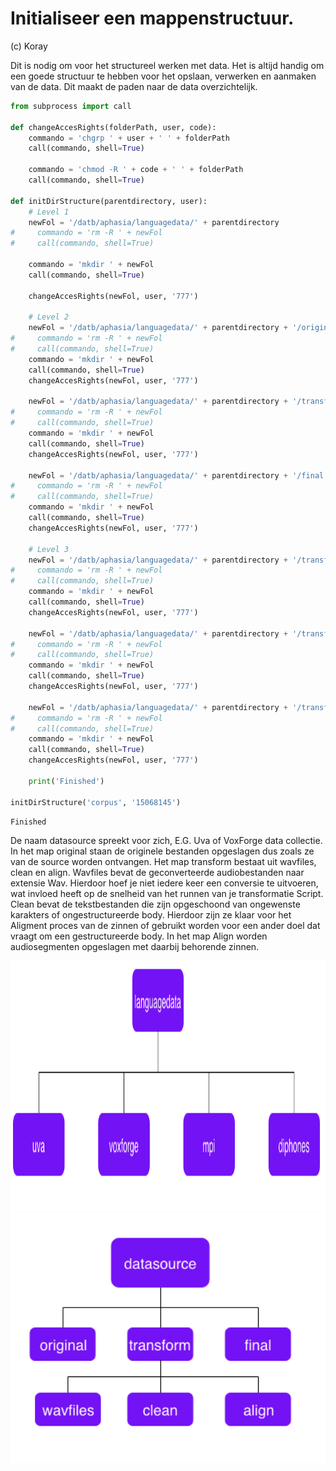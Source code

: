
<h1>Initialiseer een mappenstructuur.</h1>
<p>(c) Koray</p>
<p>Dit is nodig om voor het structureel werken met data. Het is altijd handig om een goede structuur te hebben voor het opslaan, verwerken en aanmaken van de data. Dit maakt de paden naar de data overzichtelijk.</p>


```python
from subprocess import call

def changeAccesRights(folderPath, user, code):
    commando = 'chgrp ' + user + ' ' + folderPath
    call(commando, shell=True)

    commando = 'chmod -R ' + code + ' ' + folderPath
    call(commando, shell=True)

def initDirStructure(parentdirectory, user):
    # Level 1
    newFol = '/datb/aphasia/languagedata/' + parentdirectory
#     commando = 'rm -R ' + newFol
#     call(commando, shell=True)

    commando = 'mkdir ' + newFol
    call(commando, shell=True)
    
    changeAccesRights(newFol, user, '777')

    # Level 2
    newFol = '/datb/aphasia/languagedata/' + parentdirectory + '/original'
#     commando = 'rm -R ' + newFol
#     call(commando, shell=True)
    commando = 'mkdir ' + newFol
    call(commando, shell=True)
    changeAccesRights(newFol, user, '777')

    newFol = '/datb/aphasia/languagedata/' + parentdirectory + '/transform'
#     commando = 'rm -R ' + newFol
#     call(commando, shell=True)
    commando = 'mkdir ' + newFol
    call(commando, shell=True)
    changeAccesRights(newFol, user, '777')

    newFol = '/datb/aphasia/languagedata/' + parentdirectory + '/final'
#     commando = 'rm -R ' + newFol
#     call(commando, shell=True)
    commando = 'mkdir ' + newFol
    call(commando, shell=True)
    changeAccesRights(newFol, user, '777')

    # Level 3
    newFol = '/datb/aphasia/languagedata/' + parentdirectory + '/transform/clean'
#     commando = 'rm -R ' + newFol
#     call(commando, shell=True)
    commando = 'mkdir ' + newFol
    call(commando, shell=True)
    changeAccesRights(newFol, user, '777')

    newFol = '/datb/aphasia/languagedata/' + parentdirectory + '/transform/align'
#     commando = 'rm -R ' + newFol
#     call(commando, shell=True)
    commando = 'mkdir ' + newFol
    call(commando, shell=True)
    changeAccesRights(newFol, user, '777')

    newFol = '/datb/aphasia/languagedata/' + parentdirectory + '/transform/wavfiles'
#     commando = 'rm -R ' + newFol
#     call(commando, shell=True)
    commando = 'mkdir ' + newFol
    call(commando, shell=True)
    changeAccesRights(newFol, user, '777')

    print('Finished')
    
initDirStructure('corpus', '15068145')
```

    Finished


<p>De naam datasource spreekt voor zich, E.G. Uva of VoxForge data collectie. In het map original staan de originele bestanden opgeslagen dus zoals ze van de source worden ontvangen. Het map transform bestaat uit wavfiles, clean en align. Wavfiles bevat de geconverteerde audiobestanden naar extensie Wav. Hierdoor hoef je niet iedere keer een conversie te uitvoeren, wat invloed heeft op de snelheid van het runnen van je transformatie Script. Clean bevat de tekstbestanden die zijn opgeschoond van ongewenste karakters of ongestructureerde body. Hierdoor zijn ze klaar voor het Aligment proces van de zinnen of gebruikt worden voor een ander doel dat vraagt om een gestructureerde body. In het map Align worden audiosegmenten opgeslagen met daarbij behorende zinnen.</p>

<img src="2.png" width="800" height="400"/>

<img src="1.png" width="800" height="400"/>
